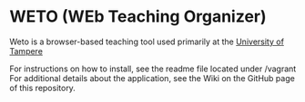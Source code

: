 # WETO (WEb Teaching Organizer)

Weto is a browser-based teaching tool used primarily at the [University of Tampere](https://www.tuni.fi/)

For instructions on how to install, see the readme file located under /vagrant
For additional details about the application, see the Wiki on the GitHub page of this repository.
